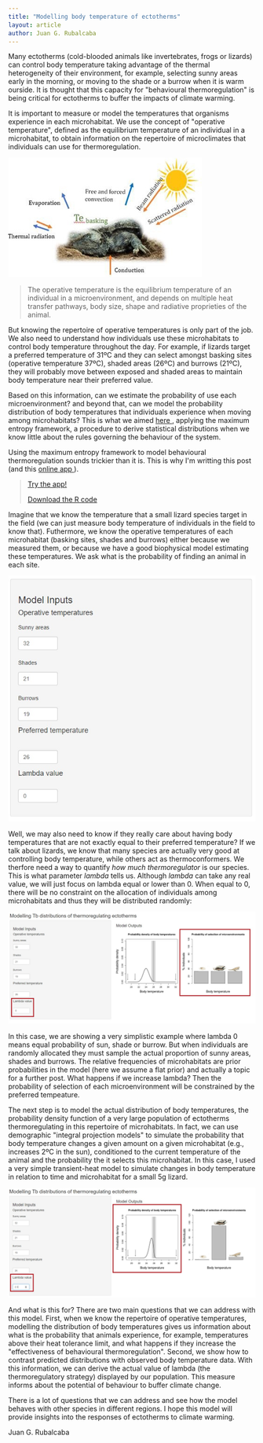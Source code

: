 ```yaml
---
title: "Modelling body temperature of ectotherms"
layout: article
author: Juan G. Rubalcaba
---
```


Many ectotherms (cold-blooded animals like invertebrates, frogs or lizards) can control body temperature taking advantage of the thermal heterogeneity of their environment, for example, selecting sunny areas early in the morning, or moving to the shade or a burrow when it is warm ourside. It is thought that this capacity for "behavioural thermoregulation" is being critical for ectotherms to buffer the impacts of climate warming.

It is important to measure or model the temperatures that organisms experience in each microhabitat. We use the concept of "operative temperature", defined as the equilibrium temperature of an individual in a microhabitat, to obtain information on the repertoire of microclimates that individuals can use for thermoregulation. 

<img src="/images/posts/bodytemp.jpg">

>The operative temperature is the equilibrium temperature of an individual in a microenvironment, and depends on multiple heat transfer pathways, body size, shape and radiative proprieties of the animal.


But knowing the repertoire of operative temperatures is only part of the job. We also need to understand how individuals use these microhabitats to control body temperature throughout the day. For example, if lizards target a preferred temperature of 31ºC and they can select amongst basking sites (operative temperature 37ºC), shaded areas (26ºC) and burrows (21ºC), they will probably move between exposed and shaded areas to maintain body temperature near their preferred value. 

Based on this information, can we estimate the probability of use each microenvironment? and beyond that, can we model the probability distribution of body temperatures that individuals experience when moving among microhabitats? This is what we aimed <a href = "https://www.amnat.org/an/newpapers/MayRubalcaba.html" target="_blank"> here </a>, applying the maximum entropy framework, a procedure to derive statistical distributions when we know little about the rules governing the behaviour of the system. 

Using the maximum entropy framework to model behavioural thermoregulation sounds trickier than it is. This is why I'm writting this post (and this <a href = "https://jrubalcaba.shinyapps.io/jrubalcabagithub/" target="_blank"> online app </a>).

><p><a href = "https://jrubalcaba.shinyapps.io/jrubalcabagithub/" target="_blank"> Try the app! </a></p>
><p><a href = "https://www.journals.uchicago.edu/doi/suppl/10.1086/702717/suppl_file/58531data.zip"> Download the R code </a></p>

Imagine that we know the temperature that a small lizard species target in the field (we can just measure body temperature of individuals in the field to know that). Futhermore, we know the operative temperatures of each microhabitat (basking sites, shades and burrows) either because we measured them, or because we have a good biophysical model estimating these temperatures. We ask what is the probability of finding an animal in each site.

<img src="/images/posts/Tbdistributions/inputs.jpg">

Well, we may also need to know if they really care about having body temperatures that are not exactly equal to their preferred temperature? If we talk about lizards, we know that many species are actually very good at controlling body temperature, while others act as thermoconformers. We therfore need a way to quantify *how much thermoregulator* is our species. This is what parameter *lambda* tells us. Although *lambda* can take any real value, we will just focus on lambda equal or lower than 0. When equal to 0, there will be no constraint on the allocation of individuals among microhabitats and thus they will be distributed randomly:

<img src="/images/posts/Tbdistributions/lambda0.jpg">

In this case, we are showing a very simplistic example where lambda 0 means equal probability of sun, shade or burrow. But when individuals are randomly allocated they must sample the actual proportion of sunny areas, shades and burrows. The relative frequencies of microhabitats are prior probabilities in the model (here we assume a flat prior) and actually a topic for a further post. What happens if we increase lambda? Then the probability of selection of each microenvironment will be constrained by the preferred tempeature.

The next step is to model the actual distribution of body temperatures, the probability density function of a very large population of ectotherms thermoregulating in this repertoire of microhabitats. In fact, we can use demographic "integral projection models" to simulate the probability that body temperature changes a given amount on a given microhabitat (e.g., increases 2ºC in the sun), conditioned to the current temperature of the animal and the probability the it selects this microhabitat. In this case, I used a very simple transient-heat model to simulate changes in body temperature in relation to time and microhabitat for a small 5g lizard.

<img src="/images/posts/Tbdistributions/lambda2.jpg">

And what is this for? There are two main questions that we can address with this model. First, when we know the repertoire of operative temperatures, modelling the distribution of body temperatures gives us information about what is the probability that animals experience, for example, temperatures above their heat tolerance limit, and what happens if they increase the "effectiveness of behavioural thermoregulation". Second, we show how to contrast predicted distributions with observed body temperature data. With this information, we can derive the actual value of lambda (the thermoregulatory strategy) displayed by our population. This measure informs about the potential of behaviour to buffer climate change. 

There is a lot of questions that we can address and see how the model behaves with other species in different regions. I hope this model will provide insights into the responses of ectotherms to climate warming.

Juan G. Rubalcaba
